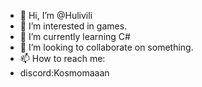 - 👋 Hi, I’m @Hulivili
- 👀 I’m interested in games.
- 🌱 I’m currently learning C#
- 💞️ I’m looking to collaborate on something.
- 📫 How to reach me:
- discord:Kosmomaaan
<!---
Kkosmoman/Kkosmoman is a ✨ special ✨ repository because its `README.md` (this file) appears on your GitHub profile.
You can click the Preview link to take a look at your changes.
--->
